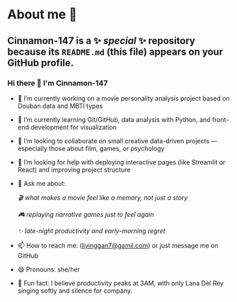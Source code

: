 # About me 🦊

## **Cinnamon-147** is a ✨ _special_ ✨ repository because its `README.md` (this file) appears on your GitHub profile.

### Hi there 👋 I'm Cinnamon-147

- 🔭 I’m currently working on a movie personality analysis project based on Douban data and MBTI types
- 🌱 I’m currently learning Git/GitHub, data analysis with Python, and front-end development for visualization
- 👯 I’m looking to collaborate on small creative data-driven projects — especially those about film, games, or psychology
- 🤔 I’m looking for help with deploying interactive pages (like Streamlit or React) and improving project structure

- 💬 Ask me about:
  
  *🎬 what makes a movie feel like a memory, not just a story*

  *🎮 replaying narrative games just to feel again*

  *✨ late-night productivity and early-morning regret*
- 📫 How to reach me: (liyinggan7@gamil.com) or just message me on GitHub
- 😄 Pronouns: she/her
- 🎵 Fun fact: I believe productivity peaks at 3AM, with only Lana Del Rey singing softly and silence for company.
